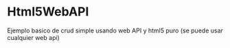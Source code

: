 # Html5WebAPI
Ejemplo basico de  crud simple usando web API y html5 puro (se puede usar cualquier web api)
